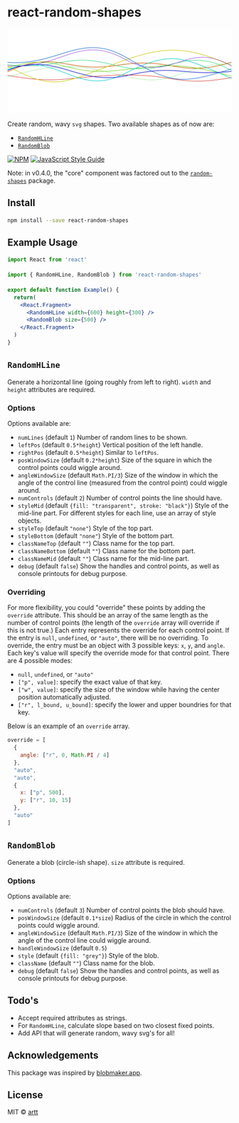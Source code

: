 # react-random-shapes

![Wave](./wave.svg)

Create random, wavy `svg` shapes. Two available shapes as of now are:

* [`RandomHLine`](#randomhline)
* [`RandomBlob`](#randomblob)

[![NPM](https://img.shields.io/npm/v/react-random-shapes.svg)](https://www.npmjs.com/package/react-random-shapes) [![JavaScript Style Guide](https://img.shields.io/badge/code_style-standard-brightgreen.svg)](https://standardjs.com)

Note: in v0.4.0, the "core" component was factored out to the [`random-shapes`](https://www.npmjs.com/package/random-shapes) package.

## Install

```bash
npm install --save react-random-shapes
```

## Example Usage

```jsx
import React from 'react'

import { RandomHLine, RandomBlob } from 'react-random-shapes'

export default function Example() {
  return(
    <React.Fragment>
      <RandomHLine width={600} height={300} />
      <RandomBlob size={500} />
    </React.Fragment>
  )
}
```

## `RandomHLine`

Generate a horizontal line (going roughly from left to right). `width` and `height` attributes are required.

### Options

Options available are:

* `numLines` (default `1`) Number of random lines to be shown.
* `leftPos` (default `0.5*height`) Vertical position of the left handle.
* `rightPos` (default `0.5*height`) Similar to `leftPos`.
* `posWindowSize` (default `0.2*height`) Size of the square in which the control points could wiggle around.
* `angleWindowSize` (default `Math.PI/3`) Size of the window in which the angle of the control line (measured from the control point) could wiggle around.
* `numControls` (default `2`) Number of control points the line should have.
* `styleMid` (default `{fill: "transparent", stroke: "black"}`) Style of the mid-line part. For different styles for each line, use an array of style objects.
* `styleTop` (default `"none"`) Style of the top part.
* `styleBottom` (default `"none"`) Style of the bottom part.
* `classNameTop` (default `""`) Class name for the top part.
* `classNameBottom` (default `""`) Class name for the bottom part.
* `classNameMid` (default `""`) Class name for the mid-line part.
* `debug` (default `false`) Show the handles and control points, as well as console printouts for debug purpose.

### Overriding

For more flexibility, you could "override" these points by adding the `override` attribute.
This should be an array of the same length as the number of control points (the length of the `override` array will override if this is not true.)
Each entry represents the override for each control point.
If the entry is `null`, `undefined`, or `"auto"`, there will be no overriding.
To override, the entry must be an object with 3 possible keys: `x`, `y`, and `angle`.
Each key's value will specify the override mode for that control point.
There are 4 possible modes:

* `null`, `undefined`, or `"auto"`
* `["p", value]`: specify the exact value of that key.
* `["w", value]`: specify the size of the window while having the center position automatically adjusted.
* `["r", l_bound, u_bound]`: specify the lower and upper boundries for that key.

Below is an example of an `override` array.

```js
override = [
  {
    angle: ["r", 0, Math.PI / 4]
  },
  "auto",
  "auto",
  {
    x: ["p", 500],
    y: ["r", 10, 15] 
  },
  "auto"
]
```

## `RandomBlob`

Generate a blob (circle-ish shape). `size` attribute is required.

### Options

Options available are:

* `numControls` (default `3`) Number of control points the blob should have.
* `posWindowSize` (default `0.1*size`) Radius of the circle in which the control points could wiggle around.
* `angleWindowSize` (default `Math.PI/3`) Size of the window in which the angle of the control line could wiggle around.
* `handleWindowSize` (default `0.5`)
* `style` (default `{fill: "grey"}`) Style of the blob.
* `className` (default `""`) Class name for the blob.
* `debug` (default `false`) Show the handles and control points, as well as console printouts for debug purpose.

## Todo's

* Accept required attributes as strings.
* For `RandomHLine`, calculate slope based on two closest fixed points.
* Add API that will generate random, wavy svg's for all!

## Acknowledgements

This package was inspired by [blobmaker.app](https://www.blobmaker.app/).

## License

MIT © [artt](https://github.com/artt)
